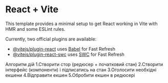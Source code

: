 # React + Vite

This template provides a minimal setup to get React working in Vite with HMR and some ESLint rules.

Currently, two official plugins are available:

- [@vitejs/plugin-react](https://github.com/vitejs/vite-plugin-react/blob/main/packages/plugin-react/README.md) uses [Babel](https://babeljs.io/) for Fast Refresh
- [@vitejs/plugin-react-swc](https://github.com/vitejs/vite-plugin-react-swc) uses [SWC](https://swc.rs/) for Fast Refresh

Алгоритм дій
1.Створити стор (редюсер + початковий стан)
2.Створити інтерфейс (компоненти) і підписатись на стан
3.Оголосити необхідні екшени
4.Відправити екшен
5.Обробити екшен в редюсері